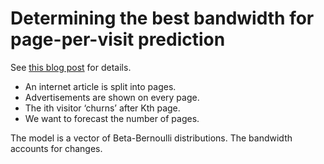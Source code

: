 # Determining the best bandwidth for page-per-visit prediction

See [this blog post](http://dtolpin.github.io/posts/session-depth/) for
details.

* An internet article is split into pages.
* Advertisements are shown on every page.
* The ith visitor ‘churns’ after Kth page.
* We want to forecast the number of pages.

The model is a vector of Beta-Bernoulli distributions.
The bandwidth accounts for changes.
